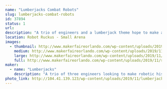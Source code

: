 ```yaml
---
name: "Lumberjacks Combat Robots"
slug: lumberjacks-combat-robots
id: 37894
status: 1
url: 
description: "A trio of engineers and a lumberjack theme hope to make an impact at Robot Ruckus!"
location: Robot Ruckus - Small Arena
images:
  - thumbnail: http://www.makerfaireorlando.com/wp-content/uploads/2019/11/stumpgrinder.jpg
    medium: http://www.makerfaireorlando.com/wp-content/uploads/2019/11/stumpgrinder.jpg
    large: http://www.makerfaireorlando.com/wp-content/uploads/2019/11/stumpgrinder.jpg
    full: http://www.makerfaireorlando.com/wp-content/uploads/2019/11/stumpgrinder.jpg
maker:
  - name: "Lumberjacks"
    description: "A trio of three engineers looking to make robotic history"
photo_link: http://104.41.139.123/wp-content/uploads/2019/11/lumberjacks.jpg
---
```

